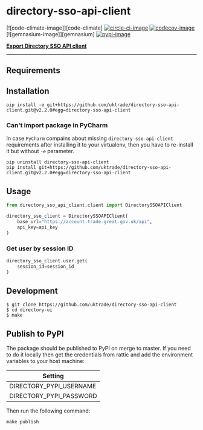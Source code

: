 # directory-sso-api-client

[![code-climate-image]][code-climate]
[![circle-ci-image]][circle-ci]
[![codecov-image]][codecov]
[![gemnasium-image]][gemnasium]
[![pypi-image]][pypi]

**[Export Directory SSO API client](https://www.directory.exportingisgreat.gov.uk/)**

---

## Requirements

## Installation

```shell
pip install -e git+https://github.com/uktrade/directory-sso-api-client.git@v2.2.0#egg=directory-sso-api-client
```

### Can't import package in PyCharm
In case `PyCharm` compains about missing `directory-sso-api-client` requirements after installing it to your virtualenv, then you have to re-install it but without `-e` parameter.
```shell
pip uninstall directory-sso-api-client
pip install git+https://github.com/uktrade/directory-sso-api-client.git@v2.2.0#egg=directory-sso-api-client
```


## Usage

```python
from directory_sso_api_client.client import DirectorySSOAPIClient

directory_sso_client = DirectorySSOAPIClient(
    base_url="https://account.trade.great.gov.uk/api",
    api_key=api_key
)
```

### Get user by session ID

```python
directory_sso_client.user.get(
    session_id=session_id
)
```

## Development

    $ git clone https://github.com/uktrade/directory-sso-api-client
    $ cd directory-ui
    $ make

## Publish to PyPI

The package should be published to PyPI on merge to master. If you need to do it locally then get the credentials from rattic and add the environment variables to your host machine:

| Setting                     |
| --------------------------- |
| DIRECTORY_PYPI_USERNAME     |
| DIRECTORY_PYPI_PASSWORD     |

Then run the following command:

    make publish


[circle-ci-image]: https://circleci.com/gh/uktrade/directory-sso-api-client/tree/master.svg?style=svg
[circle-ci]: https://circleci.com/gh/uktrade/directory-sso-api-client/tree/master

[codecov-image]: https://codecov.io/gh/uktrade/directory-sso-api-client/branch/master/graph/badge.svg
[codecov]: https://codecov.io/gh/uktrade/directory-sso-api-client

[pypi-image]: https://badge.fury.io/py/directory-sso-api-client.svg
[pypi]: https://badge.fury.io/py/directory-sso-api-client

